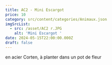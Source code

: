 ```yaml
---
title: AC2 - Mini Escargot
price: 10
category: src/content/categories/Animaux.json
imgSrcList:
  - src: /asset/AC2 r.JPG
    alt: 'Mini Escargot '
date: 2024-05-15T22:00:00.000Z
draft: false
---
```


en acier Corten, à planter dans un pot de fleur
